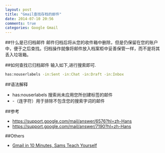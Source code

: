 ```yaml
---
layout: post
title: "Gmail查找存档的邮件"
date: 2014-07-10 20:56
comments: true
categories: Google Gmail
---
```


##什么是已归档邮件
邮件归档后将从您的收件箱中删除，但是仍保留在您的账户中，便于之后查找。归档操作就像将邮件放入档案柜中妥善保管一样，而不是将其丢入垃圾箱。
<!--more-->
##如何查找已归档邮件
输入如下,进行搜索即可.
```bash
has:nouserlabels -in:Sent -in:Chat -in:Draft -in:Inbox
```
##语法解释
  * has:nouserlabels 搜索尚未应用您所创建标签的邮件
  * -（连字符）用于排除不包含您的搜索字词的邮件

##参考
  * https://support.google.com/mail/answer/6576?hl=zh-Hans
  * https://support.google.com/mail/answer/7190?hl=zh-Hans

##Others
  * <a href="http://www.amazon.cn/gp/product/0672338394/ref=as_li_tf_tl?ie=UTF8&camp=536&creative=3200&creativeASIN=0672338394&linkCode=as2&tag=droidyue-23">Gmail in 10 Minutes, Sams Teach Yourself</a><img src="http://ir-cn.amazon-adsystem.com/e/ir?t=droidyue-23&l=as2&o=28&a=0672338394" width="1" height="1" border="0" alt="" style="border:none !important; margin:0px !important;" />
